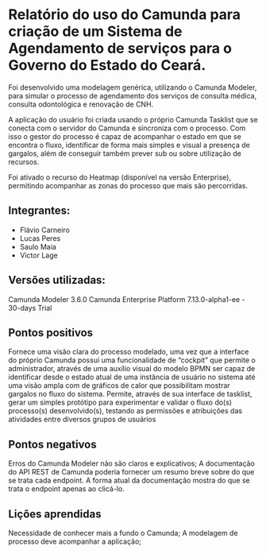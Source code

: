 # Relatório do uso do Camunda para criação de um Sistema de Agendamento de serviços para o Governo do Estado do Ceará.

Foi desenvolvido uma modelagem genérica, utilizando o Camunda Modeler, para simular o processo de agendamento dos serviços de consulta médica, consulta odontológica e renovação de CNH.

A aplicação do usuário foi criada usando o próprio Camunda Tasklist que se conecta com o servidor do Camunda e sincroniza com o processo. Com isso o gestor do processo é capaz de acompanhar o estado em que se encontra o fluxo, identificar de forma mais simples e visual a presença de gargalos, além de conseguir também prever sub ou sobre utilização de recursos.

Foi ativado o recurso do Heatmap (disponível na versão Enterprise), permitindo acompanhar as zonas do processo que mais são percorridas.


## Integrantes:
- Flávio Carneiro
- Lucas Peres
- Saulo Maia
- Victor Lage


## Versões utilizadas:
Camunda Modeler 3.6.0
Camunda Enterprise Platform 7.13.0-alpha1-ee - 30-days Trial

## Pontos positivos

Fornece uma visão clara do processo modelado, uma vez que a interface do próprio Camunda possui uma funcionalidade de “cockpit” que permite o administrador, através de uma auxílio visual do modelo BPMN ser capaz de identificar desde o estado atual de uma instância de usuário no sistema até uma visão ampla com de gráficos de calor que possibilitam mostrar gargalos no fluxo do sistema.
Permite, através de sua interface de tasklist, gerar um simples protótipo para experimentar e validar o fluxo do(s) processo(s) desenvolvido(s), testando as permissões e atribuições das atividades entre diversos grupos de usuários

## Pontos negativos

Erros do Camunda Modeler não são claros e explicativos;
A documentação do API REST de Camunda poderia fornecer um resumo breve sobre do que se trata cada endpoint. A forma atual da documentação mostra do que se trata o endpoint apenas ao clicá-lo. 

## Lições aprendidas

Necessidade de conhecer mais a fundo o Camunda;
A modelagem de processo deve acompanhar a aplicação;
